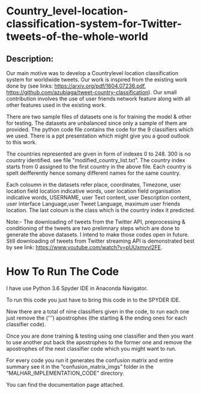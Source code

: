 # Country_level-location-classification-system-for-Twitter-tweets-of-the-whole-world

Description:
------------
Our main motive was to develop a Countrylevel location classification system for worldwide tweets. Our work is inspired from the existing work done by (see links: https://arxiv.org/pdf/1604.07236.pdf, https://github.com/azubiaga/tweet-country-classification). Our small contribution involves the use of user friends network feature along with all other features used in the existing work.

There are two sample files of datasets one is for training the model & other for testing. The datasets are unbalanced since only a sample of them are provided. The python code file contains the code for the 9 classifiers which we used. There is a ppt presentation which might give you a good outlook to this work. 

The countries represented are given in form of indexes 0 to 248. 300 is no country identified. 
see file "modified_country_list.txt".
The country index starts from 0 assigned to the first country in the above file. Each country is spelt deifferently hence somany different names for the same country.

Each coloumn in the datasets refer place, coordinates, Timezone, user location field location indicative words, user location field organisation indicative words, USERNAME, user Text content, user Description content, user interface Language,user Tweet Language, maximum user friends location. The last coloum is the class which is the country index it predicted.

Note:-
The downloading of tweets from the Twitter API, preprocessing & conditioning of the tweets are two prelimnary steps which are done to generate the above datasets. I intend to make those codes open in future. Still downloading of tweets from Twitter streaming API is demonstrated best by see link: https://www.youtube.com/watch?v=pUUxmvvl2FE. 

# How To Run The Code

I have use Python 3.6 Spyder IDE in Anaconda Navigator.

To run this code you just have to bring this code in to the SPYDER IDE.

Now there are a total of nine classifiers given in the code, to run each one just remove the (''') apostrophes (the starting & the ending ones for each classifier code). 

Once you are done training & testing using one classifier and then you want to use another put back the apostrophes to the former one and remove the apostrophes of the next classifier code which you might want to run.

For every code you run it generates the confusion matrix and entire summary see it in the “confusion_matrix_imgs” folder in the “MALHAR_IMPLEMENTATION_CODE” directory.

You can find the documentation page attached.
